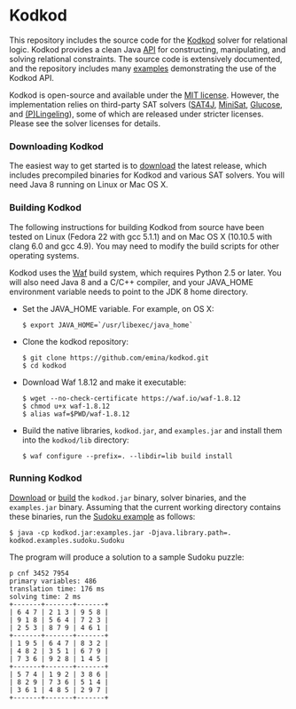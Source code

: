Kodkod
=======

This repository includes the source code for the
[Kodkod](http://emina.github.io/kodkod/) solver for relational
logic.  Kodkod provides a clean Java [API](http://emina.github.io/kodkod/doc/) for constructing,
manipulating, and solving relational constraints. The
source code is extensively documented, and the repository includes
many [examples](https://github.com/emina/kodkod/tree/master/examples/kodkod/examples) demonstrating the use of the Kodkod API.

Kodkod is open-source and available under the [MIT license](LICENSE). However, the implementation relies on third-party SAT solvers ([SAT4J](http://www.sat4j.org), [MiniSat](http://minisat.se), [Glucose](http://www.labri.fr/perso/lsimon/glucose/), and [(P)Lingeling](http://fmv.jku.at/lingeling/)), some of which are released under stricter licenses. Please see the solver licenses for details.  

### Downloading Kodkod

The easiest way to get started is to [download](https://github.com/emina/kodkod/releases) the latest release, which includes precompiled binaries for Kodkod and various SAT solvers. You will need Java 8 running on Linux or Mac OS X.


### Building Kodkod

The following instructions for building Kodkod from source have been
tested on Linux (Fedora 22 with gcc 5.1.1) and on Mac OS X (10.10.5 with clang 6.0 and gcc 4.9). You may
need to modify the build scripts for other operating systems.

Kodkod uses the [Waf](https://github.com/waf-project/waf) build
system, which requires Python 2.5 or later. You will also need Java 8
and a C/C++ compiler, and your JAVA_HOME environment variable needs to
point to the JDK 8 home directory.

* Set the JAVA_HOME variable.  For example, on OS X:

  ``$ export JAVA_HOME=`/usr/libexec/java_home` ``

* Clone the kodkod repository:

  `$ git clone https://github.com/emina/kodkod.git`  
  `$ cd kodkod`  

* Download Waf 1.8.12 and make it executable:

  `$ wget --no-check-certificate https://waf.io/waf-1.8.12`  
  `$ chmod u+x waf-1.8.12`   
  `$ alias waf=$PWD/waf-1.8.12`

* Build the native libraries, ``kodkod.jar``, and ``examples.jar`` and install them into the ``kodkod/lib`` directory:

  `$ waf configure --prefix=. --libdir=lib build install`  

### Running Kodkod

[Download](#downloading-kodkod) or [build](#building-kodkod) the ``kodkod.jar`` binary, solver binaries, and the ``examples.jar`` binary. Assuming that the current working directory contains these binaries, run the  [Sudoku example](https://github.com/emina/kodkod/blob/master/examples/kodkod/examples/sudoku/Sudoku.java) as follows:

  `$ java -cp kodkod.jar:examples.jar -Djava.library.path=. kodkod.examples.sudoku.Sudoku`  

The program will produce a solution to a sample Sudoku puzzle:

```
p cnf 3452 7954
primary variables: 486
translation time: 176 ms
solving time: 2 ms
+-------+-------+-------+
| 6 4 7 | 2 1 3 | 9 5 8 |
| 9 1 8 | 5 6 4 | 7 2 3 |
| 2 5 3 | 8 7 9 | 4 6 1 |
+-------+-------+-------+
| 1 9 5 | 6 4 7 | 8 3 2 |
| 4 8 2 | 3 5 1 | 6 7 9 |
| 7 3 6 | 9 2 8 | 1 4 5 |
+-------+-------+-------+
| 5 7 4 | 1 9 2 | 3 8 6 |
| 8 2 9 | 7 3 6 | 5 1 4 |
| 3 6 1 | 4 8 5 | 2 9 7 |
+-------+-------+-------+
```
